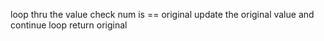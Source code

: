 loop thru the value
check num is == original
update the original value and continue loop
return original